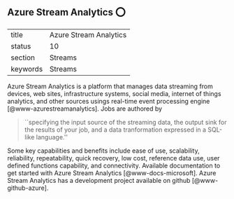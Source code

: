 ## Azure Stream Analytics :o:


|          |                            |
| -------- | -------------------------- |
| title    | Azure Stream Analytics     | 
| status   | 10                         |
| section  | Streams                    |
| keywords | Streams                    |



Azure Stream Analytics is a platform that manages data streaming from
devices, web sites, infrastructure systems, social media, internet of
things analytics, and other sources usings real-time event processing
engine [@www-azurestreamanalytics]. Jobs are authored by


> ``specifying the input source of the streaming data, the output sink
> for the results of your job, and a data tranformation expressed in a
> SQL-like language.''

Some key capabilities and benefits include ease
of use, scalability, reliability, repeatability, quick recovery, low
cost, reference data use, user defined functions capability, and
connectivity. Available documentation to get started with Azure Stream
Analytics [@www-docs-microsoft]. Azure Stream Analytics has a
development project available on github [@www-github-azure].



     
